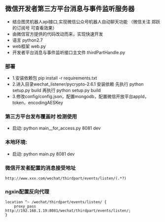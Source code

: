 
## 微信开发者第三方平台消息与事件监听服务器
- 结合图灵机器人api接口,实现微信公众号机器人自动聊天功能 （微信关注 郑跃的订阅号 可查看效果）
- 由微信官方提供的代码改动而来，实现快速开发
- 语言 python2.7
- web框架 web.py
- 开发者平台消息与事件监听接口主文件 thirdPartHandle.py

### 部署
- 1.安装依赖包  pip install -r requirements.txt
- 2.进入目录wechat_listener/pycrypto-2.6.1 安装依赖  先执行 python setup.py build 再执行 python setup.py build
- 3.修改config/config.json，配置mongodb，配置微信开放平台appId，token，encodingAESKey

### 第三方平台发布覆盖时 检测使用
- 启动: python main__for_access.py 8081 dev


### 本地环境:
- 启动: python main.py 8081 dev

### 微信开发者配置的消息接受地址
```
http://www.xxx.com/wechat/thirdpart/events/listen/(.*?)
```
### ngxin配置反向代理
```
location ^~ /wechat/thirdpart/events/listen/ {
    proxy_pass http://192.168.1.19:8081/wechat/thirdpart/events/listen/;
}
```
